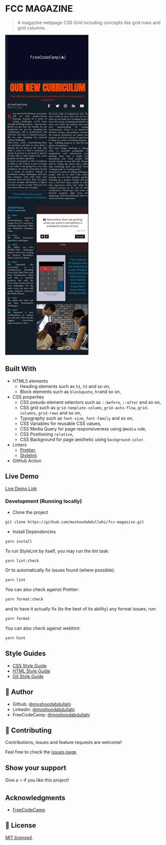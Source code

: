 # FCC MAGAZINE

> A magazine webpage CSS Grid including concepts like grid rows and grid columns.

![screenshot](./docs-fcc-magazine.netlify.app_.png)

## Built With

- HTML5 elements
  - Heading elements such as `h1`, `h2` and so on,
  - Block elements such as `blockquote`, `hr`and so on,
- CSS properties
  - CSS pseudo element selectors such as `::before`, `::after` and so on,
  - CSS grid such as `grid-template-column`, `grid-auto-flow`, `grid-columns`, `grid-rows` and so on,
  - Typography such as `font-size`, `font-family` and so on,
  - CSS Variables for reusable CSS values,
  - CSS Media Query for page responsiveness using `@media` rule,
  - CSS Positioning `relative`,
  - CSS Background for page aesthetic using `background-color`.
- Linters
  - [Prettier](https://prettier.io/),
  - [Stylelint](https://stylelint.io/).
- GitHub Action

## Live Demo

[Live Demo Link](https://docs-fcc-magazine.netlify.app/)

### Development (Running locally)

- Clone the project

```bash
git clone https://github.com/moshoodabdullahi/fcc-magazize.git
```

- Install Dependencies

```bash
yarn install
```

To run StyleLint by itself, you may run the lint task:

```bash
yarn lint:check
```

Or to automatically fix issues found (where possible):

```bash
yarn lint
```

You can also check against Prettier:

```bash
yarn format:check
```

and to have it actually fix (to the best of its ability) any format issues, run:

```bash
yarn format
```

You can also check against webhint:

```bash
yarn hint
```

## Style Guides

- [CSS Style Guide](http://udacity.github.io/frontend-nanodegree-styleguide/css.html)
- [HTML Style Guide](http://udacity.github.io/frontend-nanodegree-styleguide/index.html)
- [Git Style Guide](https://udacity.github.io/git-styleguide/)

## 👤 Author

- Github: [@moshoodabdullahi](https://github.com/moshoodabdullahi)
- Linkedin: [@moshoodabdullahi](https://www.linkedin.com/in/moshoodabdullahi/)
- FreeCodeCamp: [@moshoodabdullahi](https://www.freecodecamp.org/moshoodabdullahi)

## 🤝 Contributing

Contributions, issues and feature requests are welcome!

Feel free to check the [issues page](../../issues).

## Show your support

Give a ⭐️ if you like this project!

## Acknowledgments

- [FreeCodeCamp](https://www.freecodecamp.org/)

## 📝 License

[MIT licensed](./LICENSE).
